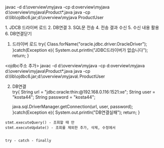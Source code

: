 javac -d d:\overview\myjava -cp d:overview\myjava d:\overview\myjava\Product*.java
java -cp d:\lib\ojdbc6.jar;d:\overview\myjava    ProductUser

<JDBC>
  1. JDCB 드라이버 로드
  2. DB연결
  3. SQL문 전송
  4. 전송 결과 수신
  5. 수신 내용 활용
  6. DB연결닫기
  
  1. 드라이버 로드
  try{
      Class.forName("oracle.jdbc.driver.OracleDriver");
  }catch(Exception e){
       System.out.println("JDBC드라이버가 없습니다");
       return;
  }

  <ojdbc주소 추가>
  javac -d d:\overview\myjava -cp d:overview\myjava d:\overview\myjava\Product*.java
  java -cp d:\lib\ojdbc6.jar;d:\overview\myjava\ ProductUser
    
  2. DB연결    
  try{
      String url = "jdbc:oracle:thin:@192.168.0.116:1521:xe";
      String user = "kosta44";
      String password = "kosta44";

      java.sql.DriverManager.getConnection(url, user, password);
  }catch(Exception e){
      System.out.println("DB연결실패");
      return;
  }
    
    stmt.executeQuery() - 조회할 때 만
    stmt.executeUpdate() - 조회를 제외한 추가, 삭제, 수정에서
    
    
    try - catch - finally
